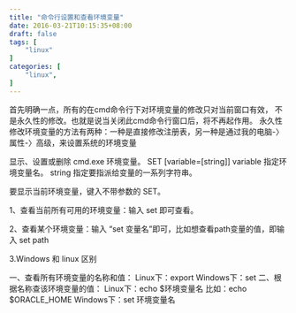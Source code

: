 ```yaml
---
title: "命令行设置和查看环境变量"
date: 2016-03-21T10:15:35+08:00
draft: false
tags: [
    "linux"
]
categories: [
    "linux",
]
---
```


首先明确一点，所有的在cmd命令行下对环境变量的修改只对当前窗口有效，
不是永久性的修改。也就是说当关闭此cmd命令行窗口后，将不再起作用。
永久性修改环境变量的方法有两种：一种是直接修改注册表，另一种是通过我的电脑-〉属性-〉高级，来设置系统的环境变量

显示、设置或删除 cmd.exe 环境变量。
SET [variable=[string]]
variable 指定环境变量名。
string 指定要指派给变量的一系列字符串。

要显示当前环境变量，键入不带参数的 SET。
 
1、查看当前所有可用的环境变量：输入 set 即可查看。

2、查看某个环境变量：输入 “set 变量名”即可，比如想查看path变量的值，即输入 set path

3.Windows 和 linux 区别

一、查看所有环境变量的名称和值：
Linux下：export
Windows下：set
二、根据名称查该环境变量的值：
Linux下：echo $环境变量名
比如：echo $ORACLE_HOME
Windows下：set 环境变量名